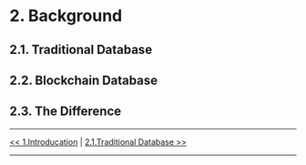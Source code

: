 # 2. Background
## 2.1. Traditional Database 
## 2.2. Blockchain Database
## 2.3. The Difference


***

[<< 1.Introducation](1.Introduction.md) | [2.1.Traditional Database >>](2.1.Traditional_Database.md)

***
